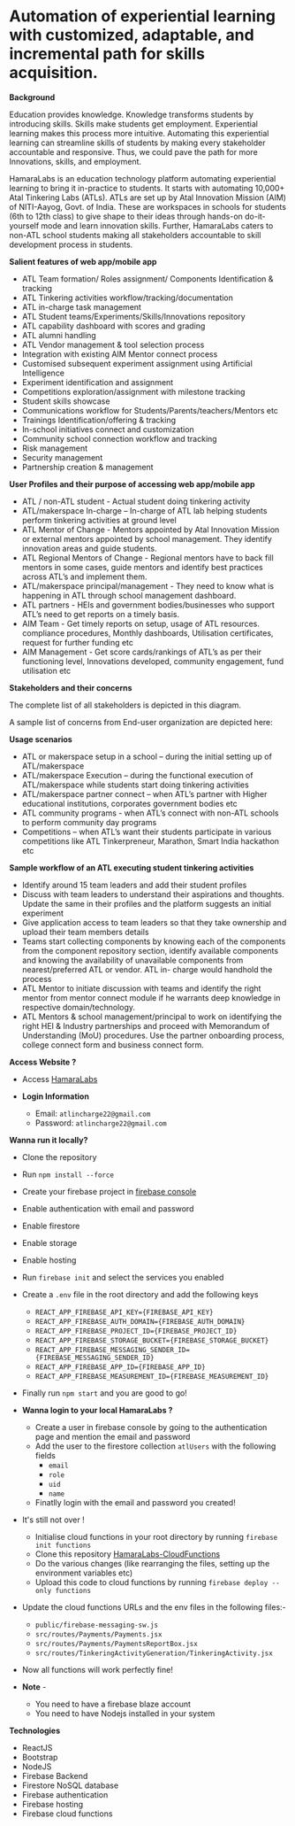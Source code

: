 # Automation of experiential learning with customized, adaptable, and incremental path for skills acquisition.

**Background**

Education provides knowledge. Knowledge transforms students by introducing skills. Skills
make students get employment. Experiential learning makes this process more intuitive.
Automating this experiential learning can streamline skills of students by making every
stakeholder accountable and responsive. Thus, we could pave the path for more Innovations,
skills, and employment.

HamaraLabs is an education technology platform automating experiential learning to bring it
in-practice to students. It starts with automating 10,000+ Atal Tinkering Labs (ATLs). ATLs are
set up by Atal Innovation Mission (AIM) of NITI-Aayog, Govt. of India. These are workspaces
in schools for students (6th to 12th class) to give shape to their ideas through hands-on do-it-
yourself mode and learn innovation skills. Further, HamaraLabs caters to non-ATL school
students making all stakeholders accountable to skill development process in students.

**Salient features of web app/mobile app**

- ATL Team formation/ Roles assignment/ Components Identification & tracking
- ATL Tinkering activities workflow/tracking/documentation
- ATL in-charge task management
- ATL Student teams/Experiments/Skills/Innovations repository
- ATL capability dashboard with scores and grading
- ATL alumni handling
- ATL Vendor management & tool selection process
- Integration with existing AIM Mentor connect process
- Customised subsequent experiment assignment using Artificial Intelligence
- Experiment identification and assignment
- Competitions exploration/assignment with milestone tracking
- Student skills showcase
- Communications workflow for Students/Parents/teachers/Mentors etc
- Trainings Identification/offering & tracking
- In-school initiatives connect and customization
- Community school connection workflow and tracking
- Risk management
- Security management
- Partnership creation & management

**User Profiles and their purpose of accessing web app/mobile app**

- ATL / non-ATL student - Actual student doing tinkering activity
- ATL/makerspace In-charge – In-charge of ATL lab helping students perform tinkering
  activities at ground level
- ATL Mentor of Change - Mentors appointed by Atal Innovation Mission or external
  mentors appointed by school management. They identify innovation areas and guide
  students.
- ATL Regional Mentors of Change - Regional mentors have to back fill mentors in
  some cases, guide mentors and identify best practices across ATL’s and implement
  them.
- ATL/makerspace principal/management - They need to know what is happening in
  ATL through school management dashboard.
- ATL partners - HEIs and government bodies/businesses who support ATL’s need to
  get reports on a timely basis.
- AIM Team - Get timely reports on setup, usage of ATL resources. compliance
  procedures, Monthly dashboards, Utilisation certificates, request for further funding
  etc
- AIM Management - Get score cards/rankings of ATL’s as per their functioning level,
  Innovations developed, community engagement, fund utilisation etc

**Stakeholders and their concerns**

The complete list of all stakeholders is depicted in this diagram.


A sample list of concerns from End-user organization are depicted here:

**Usage scenarios**

- ATL or makerspace setup in a school – during the initial setting up of
  ATL/makerspace
- ATL/makerspace Execution – during the functional execution of ATL/makerspace
  while students start doing tinkering activities
- ATL/makerspace partner connect – when ATL’s partner with Higher educational
  institutions, corporates government bodies etc
- ATL community programs - when ATL’s connect with non-ATL schools to perform
  community day programs
- Competitions – when ATL’s want their students participate in various competitions
  like ATL Tinkerpreneur, Marathon, Smart India hackathon etc


**Sample workflow of an ATL executing student tinkering activities**

- Identify around 15 team leaders and add their student profiles
- Discuss with team leaders to understand their aspirations and thoughts. Update the
  same in their profiles and the platform suggests an initial experiment
- Give application access to team leaders so that they take ownership and upload their
  team members details
- Teams start collecting components by knowing each of the components from the
  component repository section, identify available components and knowing the
  availability of unavailable components from nearest/preferred ATL or vendor. ATL in-
  charge would handhold the process
- ATL Mentor to initiate discussion with teams and identify the right mentor from
  mentor connect module if he warrants deep knowledge in respective
  domain/technology.
- ATL Mentors & school management/principal to work on identifying the right HEI &
  Industry partnerships and proceed with Memorandum of Understanding (MoU)
  procedures. Use the partner onboarding process, college connect form and business
  connect form.

**Access Website ?**

- Access [HamaraLabs](http://hamaralabs-dev.web.app)

- **Login Information**

  - Email: `atlincharge22@gmail.com`
  - Password: `atlincharge22@gmail.com`

**Wanna run it locally?**

- Clone the repository
- Run `npm install --force`
- Create your firebase project in [firebase console](https://console.firebase.google.com/)
- Enable authentication with email and password
- Enable firestore
- Enable storage
- Enable hosting
- Run `firebase init` and select the services you enabled
- Create a `.env` file in the root directory and add the following keys
  - `REACT_APP_FIREBASE_API_KEY={FIREBASE_API_KEY}`
  - `REACT_APP_FIREBASE_AUTH_DOMAIN={FIREBASE_AUTH_DOMAIN}`
  - `REACT_APP_FIREBASE_PROJECT_ID={FIREBASE_PROJECT_ID}`
  - `REACT_APP_FIREBASE_STORAGE_BUCKET={FIREBASE_STORAGE_BUCKET}`
  - `REACT_APP_FIREBASE_MESSAGING_SENDER_ID={FIREBASE_MESSAGING_SENDER_ID}`
  - `REACT_APP_FIREBASE_APP_ID={FIREBASE_APP_ID}`
  - `REACT_APP_FIREBASE_MEASUREMENT_ID={FIREBASE_MEASUREMENT_ID}`
- Finally run `npm start` and you are good to go!
- **Wanna login to your local HamaraLabs ?**
  - Create a user in firebase console by going to the authentication page and mention the email and password
  - Add the user to the firestore collection `atlUsers` with the following fields
    - `email`
    - `role`
    - `uid`
    - `name`
  - Finatlly login with the email and password you created!

- It's still not over !
  - Initialise cloud functions in your root directory by running `firebase init functions`
  - Clone this repository [HamaraLabs-CloudFunctions](https://github.com/vmss2009/HamaraLabs-cloud-functions.git)
  - Do the various changes (like rearranging the files, setting up the environment variables etc)
  - Upload this code to cloud functions by running `firebase deploy --only functions`
 - Update the cloud functions URLs and the env files in the following files:-
   - `public/firebase-messaging-sw.js`
   - `src/routes/Payments/Payments.jsx`
   - `src/routes/Payments/PaymentsReportBox.jsx`
   - `src/routes/TinkeringActivityGeneration/TinkeringActivity.jsx`
- Now all functions will work perfectly fine!
- **Note** - 
    - You need to have a firebase blaze account
    - You need to have Nodejs installed in your system

**Technologies**

- ReactJS
- Bootstrap
- NodeJS
- Firebase Backend
- Firestore NoSQL database
- Firebase authentication
- Firebase hosting
- Firebase cloud functions